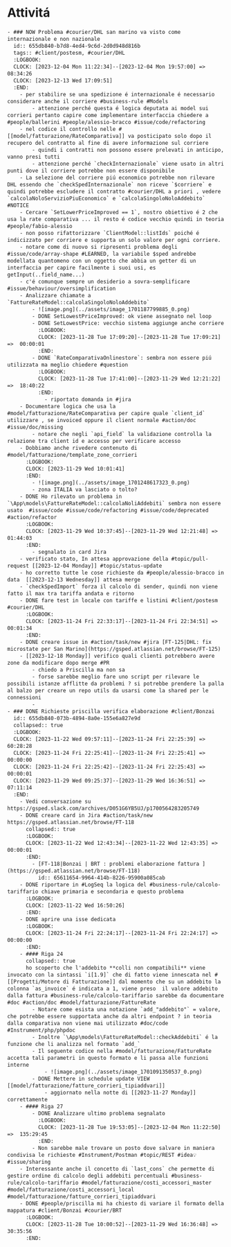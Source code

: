# Attivitá
	- ### NOW Problema #courier/DHL san marino va visto come internazionale e non nazionale
	  id:: 655db840-b7d8-4ed4-9c6d-2d0d948d816b
	  tags:: #client/postesm, #courier/DHL
	  :LOGBOOK:
	  CLOCK: [2023-12-04 Mon 11:22:34]--[2023-12-04 Mon 19:57:00] =>  08:34:26
	  CLOCK: [2023-12-13 Wed 17:09:51]
	  :END:
		- per stabilire se una spedizione é internazionale é necessario considerare anche il corriere #business-rule #Models
			- attenzione perché questa é logica deputata ai model sui corrieri pertanto capire come implementare interfaccia chiedere a #people/ballerini #people/alessio-bracco #issue/code/refactoring
		- nel codice il controllo nelle #[[model/fatturazione/RateComparativa]] va posticipato solo dopo il recupero del contratto al fine di avere informazione sul corriere
			- quindi i contratti non possono essere prelevati in anticipo, vanno presi tutti
			- attenzione perché `checkInternazionale` viene usato in altri punti dove il corriere potrebbe non essere disponibile
		- La selezione del corriere piú economico potrebbe non rilevare DHL essendo che `checkSpedInternazionale` non riceve `$corriere` e quindi potrebbe escludere il contratto #courier/DHL a priori , vedere `calcolaNoloServizioPiuEconomico` e `calcolaSingoloNoloAddebito` #NOTICE
		- Cercare `SetLowerPriceImproved == 1`, nostro obiettivo é 2 che usa la rate comparativa ... il resto é codice vecchio quindi in teoria #people/fabio-alessio
		- non posso rifattorizzare `ClientModel::listIds` poiché é indicizzato per corriere e supporta un solo valore per ogni corriere.
		- notare come di nuovo si ripresenti problema degli #issue/code/array-shape #LEARNED, la variabile $sped andrebbe modellata quantomeno con un oggetto che abbia un getter di un interfaccia per capire facilmente i suoi usi, es getInput(..field_name...)
		- c'é comunque sempre un desiderio a sovra-semplificare #issue/behaviour/oversimplification
		- Analizzare chiamate a `FattureRateModel::calcolaSingoloNoloAddebito`
			- ![image.png](../assets/image_1701187799885_0.png)
			- DONE SetLowestPriceImproved: ok viene assegnato nel loop
			- DONE SetLowestPrice: vecchio sistema aggiunge anche corriere
			  :LOGBOOK:
			  CLOCK: [2023-11-28 Tue 17:09:20]--[2023-11-28 Tue 17:09:21] =>  00:00:01
			  :END:
			- DONE `RateComparativaOnlinestore`: sembra non essere piú utilizzata ma meglio chiedere #question
			  :LOGBOOK:
			  CLOCK: [2023-11-28 Tue 17:41:00]--[2023-11-29 Wed 12:21:22] =>  18:40:22
			  :END:
				- riportato domanda in #jira
		- Documentare logica che usa la #model/fatturazione/RateComparativa per capire quale `client_id` utilizzare , se invoiced oppure il client normale #action/doc #issue/doc/missing
			- notare che negli `api_field` la validazione controlla la relazione tra client id e accesso per verificare accesso
		- Dobbiamo anche rivedere contenuto di #model/fatturazione/template_zone_corrieri
		  :LOGBOOK:
		  CLOCK: [2023-11-29 Wed 10:01:41]
		  :END:
			- ![image.png](../assets/image_1701248617323_0.png)
			- zona ITALIA va lasciato o tolto?
		- DONE Ho rilevato un problema in `\App\models\FattureRateModel::calcolaNoliAddebiti` sembra non essere usato  #issue/code #issue/code/refactoring #issue/code/deprecated #action/refactor
		  :LOGBOOK:
		  CLOCK: [2023-11-29 Wed 10:37:45]--[2023-11-29 Wed 12:21:48] =>  01:44:03
		  :END:
			- segnalato in card Jira
		- verificato stato, In attesa approvazione della #topic/pull-request [[2023-12-04 Monday]] #topic/status-update
		- ho corretto tutte le cose richieste da #people/alessio-bracco in data  [[2023-12-13 Wednesday]] attesa merge
		- `checkSpedImport` forza il calcolo di sender, quindi non viene fatto il max tra tariffa andata e ritorno
		- DONE fare test in locale con tariffe e listini #client/postesm #courier/DHL
		  :LOGBOOK:
		  CLOCK: [2023-11-24 Fri 22:33:17]--[2023-11-24 Fri 22:34:51] =>  00:01:34
		  :END:
		- DONE creare issue in #action/task/new #jira [FT-125|DHL: fix microstate per San Marino](https://gsped.atlassian.net/browse/FT-125)
		- [[2023-12-18 Monday]] verifico quali clienti potrebbero avere zone da modificare dopo merge #PR
			- chiedo a Priscilla ma non sa
			- forse sarebbe meglio fare uno script per rilevare le possibili istanze afflitte da problemi ? si potrebbe prendere la palla al balzo per creare un repo utils da usarsi come la shared per le connessioni
			-
	- ### DONE Richieste priscilla verifica elaborazione #client/Bonzai
	  id:: 655db840-073b-4894-8a0e-155e6a827e9d
	  collapsed:: true
	  :LOGBOOK:
	  CLOCK: [2023-11-22 Wed 09:57:11]--[2023-11-24 Fri 22:25:39] =>  60:28:28
	  CLOCK: [2023-11-24 Fri 22:25:41]--[2023-11-24 Fri 22:25:41] =>  00:00:00
	  CLOCK: [2023-11-24 Fri 22:25:42]--[2023-11-24 Fri 22:25:43] =>  00:00:01
	  CLOCK: [2023-11-29 Wed 09:25:37]--[2023-11-29 Wed 16:36:51] =>  07:11:14
	  :END:
		- Vedi conversazione su https://gsped.slack.com/archives/D051G6YB5UJ/p1700564283205749
		- DONE creare card in Jira #action/task/new https://gsped.atlassian.net/browse/FT-118
		  collapsed:: true
		  :LOGBOOK:
		  CLOCK: [2023-11-22 Wed 12:43:34]--[2023-11-22 Wed 12:43:35] =>  00:00:01
		  :END:
			- [FT-118|Bonzai | BRT : problemi elaborazione fattura ](https://gsped.atlassian.net/browse/FT-118)
			  id:: 65611654-9964-414b-8226-95900a085cab
		- DONE riportare in #LogSeq la logica del #business-rule/calcolo-tariffario chiave primaria e secondaria e questo problema
		  :LOGBOOK:
		  CLOCK: [2023-11-22 Wed 16:50:26]
		  :END:
		- DONE aprire una isse dedicata
		  :LOGBOOK:
		  CLOCK: [2023-11-24 Fri 22:24:17]--[2023-11-24 Fri 22:24:17] =>  00:00:00
		  :END:
		- #### Riga 24
		  collapsed:: true
		  ho scoperto che l'addebito **colli non compatibili** viene invocato con la sintassi `i[1.9]` che di fatto viene innescata nel #[[Progetti/Motore di Fatturazione]] dal momento che su un addebito la colonna `as_invoice` é indicata a 1, viene preso  il valore addebito dalla fattura #business-rule/calcolo-tariffario sarebbe da documentare #doc #action/doc #model/fatturazione/FattureRate
			- Notare come esista una notazione `add_"addebito"` = valore, che potrebbe essere supportata anche da altri endpoint ? in teoria dalla comparativa non viene mai utilizzato #doc/code #Instrument/php/phpdoc
			- Inoltre `\App\models\FattureRateModel::checkAddebiti` é la funzione che li analizza nel formato `add_`
			- Il seguente codice nella #model/fatturazione/FattureRate accetta tali parametri in questo formato e li passa alle funzioni interne
				- ![image.png](../assets/image_1701091350537_0.png)
			- DONE Mettere in schedule update VIEW [[model/fatturazione/fatture_corrieri_tipiaddvari]]
				- aggiornato nella notte di [[2023-11-27 Monday]] correttamente
		- #### Riga 27
			- DONE Analizzare ultimo problema segnalato
			  :LOGBOOK:
			  CLOCK: [2023-11-28 Tue 19:53:05]--[2023-12-04 Mon 11:22:50] =>  135:29:45
			  :END:
			- Non sarebbe male trovare un posto dove salvare in maniera condivisa le richieste #Instrument/Postman #topic/REST #idea💡 #issue/sharing
		- Interessante anche il concetto di `last_cons` che permette di gestire ordine di calcolo degli addebiti percentuali #business-rule/calcolo-tariffario #model/fatturazione/costi_accessori_master #model/fatturazione/costi_accessori_local #model/fatturazione/fatture_corrieri_tipiaddvari
		- DONE #people/priscilla mi ha chiesto di variare il formato della mappatura #client/Bonzai #courier/BRT
		  :LOGBOOK:
		  CLOCK: [2023-11-28 Tue 10:00:52]--[2023-11-29 Wed 16:36:48] =>  30:35:56
		  :END: